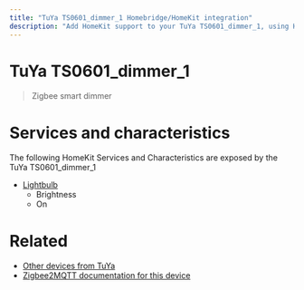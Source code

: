 ```yaml
---
title: "TuYa TS0601_dimmer_1 Homebridge/HomeKit integration"
description: "Add HomeKit support to your TuYa TS0601_dimmer_1, using Homebridge, Zigbee2MQTT and homebridge-z2m."
---
```

<!---
This file has been GENERATED using src/docgen/docgen.ts
DO NOT EDIT THIS FILE MANUALLY!
-->
# TuYa TS0601_dimmer_1
> Zigbee smart dimmer


# Services and characteristics
The following HomeKit Services and Characteristics are exposed by
the TuYa TS0601_dimmer_1

* [Lightbulb](../../light.md)
  * Brightness
  * On


# Related
* [Other devices from TuYa](../index.md#tuya)
* [Zigbee2MQTT documentation for this device](https://www.zigbee2mqtt.io/devices/TS0601_dimmer_1.html)
